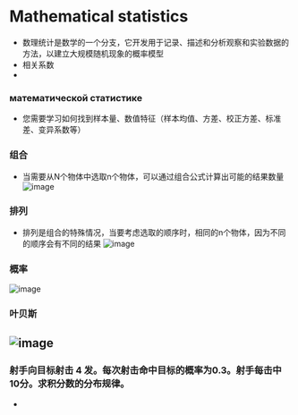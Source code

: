 # Mathematical statistics
- 数理统计是数学的一个分支，它开发用于记录、描述和分析观察和实验数据的方法，以建立大规模随机现象的概率模型   
- 相关系数  
- 
### математической статистике
- 您需要学习如何找到样本量、数值特征（样本均值、方差、校正方差、标准差、变异系数等）  


### 组合
- 当需要从N个物体中选取n个物体，可以通过组合公式计算出可能的结果数量  
![image](https://user-images.githubusercontent.com/64322636/167283588-384cce75-03c0-443f-9e6d-b252e76f8d9e.png)

### 排列
- 排列是组合的特殊情况，当要考虑选取的顺序时，相同的n个物体，因为不同的顺序会有不同的结果
![image](https://user-images.githubusercontent.com/64322636/167283620-7fc03d99-8928-42c3-83c0-f73273f23ed8.png)

### 概率

![image](https://user-images.githubusercontent.com/64322636/167283687-6b59636a-a931-411c-883d-e4a2e31dc701.png)


### 叶贝斯
![image](https://user-images.githubusercontent.com/64322636/167283703-4c4728ed-1157-46ee-9177-518b3ce8b005.png)
- 

### 射手向目标射击 4 发。每次射击命中目标的概率为0.3。射手每击中10分。求积分数的分布规律。
- 
